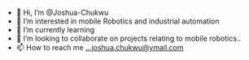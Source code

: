 - 👋 Hi, I’m @Joshua-Chukwu
- 👀 I’m interested in mobile Robotics and industrial automation
- 🌱 I’m currently learning 
- 💞️ I’m looking to collaborate on projects relating to mobile robotics..
- 📫 How to reach me ...joshua.chukwu@ymail.com

<!---
Joshua-Chukwu/Joshua-Chukwu is a ✨ special ✨ repository because its `README.md` (this file) appears on your GitHub profile.
You can click the Preview link to take a look at your changes.
--->
